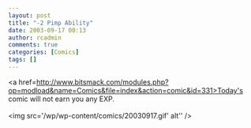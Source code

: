 ```yaml
---
layout: post
title: "-2 Pimp Ability"
date: 2003-09-17 00:13
author: rcadmin
comments: true
categories: [Comics]
tags: []
---
```

<a href=http://www.bitsmack.com/modules.php?op=modload&name=Comics&file=index&action=comic&id=331>Today's comic</a> will not earn you any EXP.<Br><br><!--more--><img src='/wp/wp-content/comics/20030917.gif' alt'' />
